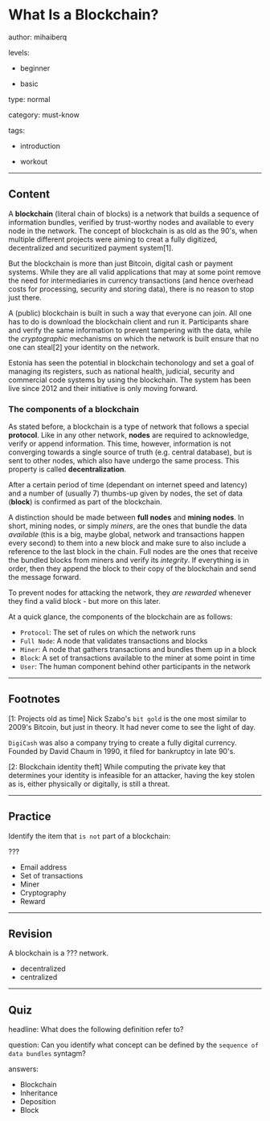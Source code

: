 # What Is a Blockchain?
author: mihaiberq

levels:

  - beginner

  - basic

type: normal

category: must-know

tags:

  - introduction

  - workout

---
## Content

A **blockchain** (literal chain of blocks) is a network that builds a sequence of information bundles, verified by trust-worthy nodes and available to every node in the network. The concept of blockchain is as old as the 90's, when multiple different projects were aiming to creat a fully digitized, decentralized and securitized payment system[1].

But the blockchain is more than just Bitcoin, digital cash or payment systems. While they are all valid applications that may at some point remove the need for intermediaries in currency transactions (and hence overhead costs for processing, security and storing data), there is no reason to stop just there.

A (public) blockchain is built in such a way that everyone can join. All one has to do is download the blockchain client and run it. Participants share and verify the same information to prevent tampering with the data, while the *cryptographic* mechanisms on which the network is built ensure that no one can steal[2] your identity on the network. 

Estonia has seen the potential in blockchain techonology and set a goal of managing its registers, such as national health, judicial, security and commercial code systems by using the blockchain. The system has been live since 2012 and their initiative is only moving forward.

### The components of a blockchain

As stated before, a blockchain is a type of network that follows a special **protocol**. Like in any other network, **nodes** are required to acknowledge, verify or append information. This time, however, information is not converging towards a single source of truth (e.g. central database), but is sent to other nodes, which also have undergo the same process. This property is called **decentralization**. 

After a certain period of time (dependant on internet speed and latency) and a number of (usually 7) thumbs-up given by nodes, the set of data (**block**) is confirmed as part of the blockchain.

A distinction should be made between **full nodes** and **mining nodes**. In short, mining nodes, or simply *miners*, are the ones that bundle the data *available* (this is a big, maybe global, network and transactions happen every second) to them into a new block and make sure to also include a reference to the last block in the chain. Full nodes are the ones that receive the bundled blocks from miners and verify its *integrity*. If everything is in order, then they append the block to their copy of the blockchain and send the message forward.

To prevent nodes for attacking the network, they *are rewarded* whenever they find a valid block - but more on this later. 

At a quick glance, the components of the blockchain are as follows:
- `Protocol`: The set of rules on which the network runs
- `Full Node`: A node that validates transactions and blocks
- `Miner`: A node that gathers transactions and bundles them up in a block
- `Block`: A set of transactions available to the miner at some point in time
- `User`: The human component behind other participants in the network

---
## Footnotes

[1: Projects old as time]
Nick Szabo's `bit gold` is the one most similar to 2009's Bitcoin, but just in theory. It had never come to see the light of day.

`DigiCash` was also a company trying to create a fully digital currency. Founded by David Chaum in 1990, it filed for bankruptcy in late 90's.

[2: Blockchain identity theft]
While computing the private key that determines your identity is infeasible for an attacker, having the key stolen as is, either physically or digitally, is still a threat.

---
## Practice

Identify the item that `is not` part of a blockchain: 

???

* Email address
* Set of transactions
* Miner
* Cryptography
* Reward

---
## Revision

A blockchain is a ??? network.

* decentralized
* centralized

---
## Quiz

headline: What does the following definition refer to?

question: Can you identify what concept can be defined by the `sequence of data bundles` syntagm?

answers:
  - Blockchain
  - Inheritance
  - Deposition
  - Block

